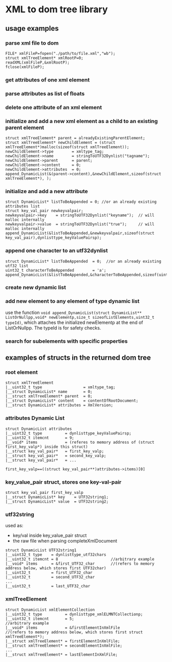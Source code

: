 # XML to dom tree library #
## usage examples ##
### parse xml file to dom ###
```
FILE* xmlFileP=fopen("./path/to/file.xml","wb");
struct xmlTreeElement* xmlRootP=0;
readXML(xmlFileP,&xmlRootP);
fclose(xmlFileP);
```

### get attributes of one xml element ###

### parse attributes as list of floats ###

### delete one attribute of an xml element ###

### initialize and add a new xml element as a child to an existing parent element ###
```
struct xmlTreeElement* parent = alreadyExistingParentElement;
struct xmlTreeElement* newChildElement = (struct xmlTreeElement*)malloc(sizeof(struct xmlTreeElement));
newChildElement->type        = xmltype_tag;
newChildElement->name        = stringToUTF32Dynlist("tagname");
newChildElement->parent      = parent;
newChildElement->content     = 0;
newChildElement->attributes  = 0;
append_DynamicList(&(parent->content),&newChildElement,sizeof(struct xmlTreeElement*), ); 
```

### initialize and add a new attribute ###
```
struct DynamicList* listToBeAppended = 0; //or an already existing attributes list
struct key_val_pair newkeyvalpair;
newkeyvalpair->key    = stringToUTF32Dynlist("keyname");  // will malloc internally
newkeyvalpair->value  = stringToUTF32Dynlist("true");     // will malloc internally
append_DynamicList(&listToBeAppended,&newkeyvalpair,sizeof(struct key_val_pair),dynlisttype_keyValuePairsp);
```

### append one character to an utf32dynlist ###
```
struct DynamicList* listToBeAppended  = 0;  //or an already existing utf32 list
uint32_t characterToBeAppended        = 'a';
append_DynamicList(&listToBeAppended,&characterToBeAppended,sizeof(uint32_t),dynlisttype_utf32chars);
```

### create new dynamic list ###

### add new element to any element of type dynamic list ###
use the function
`void append_DynamicList(struct DynamicList** ListOrNullpp,void* newElementp,size_t sizeofListElements,uint32_t typeId)`,
which attaches the initialized newElementp at the end of ListOrNullpp. The typeId is for safety checks.




### search for subelements with specific properties ###

## examples of structs in the returned dom tree ##
### root element ###
```
struct xmlTreeElement
|__uint32_t type                  = xmltype_tag;
|__struct DynamicList* name       = 0;      
|__struct xmlTreeElement* parent  = 0;
|__struct DynamicList* content    = contentOfRootDocument;   
|__struct DynamicList* attributes = XmlVersion;
```

### attributes Dynamic List ###
```
struct DynamicList attributes
|__uint32_t type          = dynlisttype_keyValuePairsp;
|__uint32_t itemcnt       = 9;
|__void* items            = (referes to memory address of (struct first_key_valp*) inside this struct)
|__struct key_val_pair*   = first_key_valp;
|__struct key_val_pair*   = second_key_valp;
|__struct key_val_pair*   = ...
```
```
first_key_valp==((struct key_val_pair**)attributes->items)[0]
```

### key_value_pair struct, stores one key-val-pair ###
```
struct key_val_pair first_key_valp
|__struct DynamicList* key    = UTF32string1;
|__struct DynamicList* value  = UTF32string2;
```

### utf32string ###
used as:
* key/val inside key_value_pair struct
* the raw file when parsing completeXmlDocument
```
struct DynamicList UTF32string1
|__uint32_t type    = dynlisttype_utf32chars
|__uint32_t itemcnt = 8                       //arbitrary example
|__void* items      = &first_UTF32_char       //(refers to memory address below, which stores first UTF32char)
|__uint32_t         = first_UTF32_char
|__uint32_t         = second_UTF32_char
...
|__uint32_t         = last_UTF32_char
```

### xmlTreeElement
```
struct DynamicList xmlElementCollection
|__uint32_t type          = dynlisttype_xmlELMNTCollectionp;
|__uint32_t itemcnt       = 5;                                //arbitrary example
|__void* items            = &firstElementInXmlFile            //(refers to memory address below, which stores first struct xmlTreeElement*);
|__struct xmlTreeElement* = firstElementInXmlFile;
|__struct xmlTreeElement* = secondElementInXmlFile;
...
|__struct xmlTreeElement* = lastElementInXmlFile;
```

